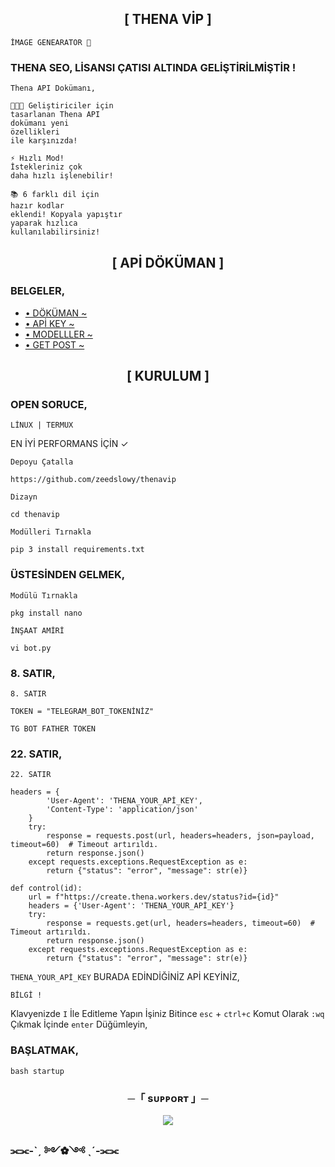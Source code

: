 <h2 align="center">[ THENA VİP ]</h2>

`İMAGE GENEARATOR 🌆`

### THENA SEO, LİSANSI ÇATISI ALTINDA GELİŞTİRİLMİŞTİR !
```
Thena API Dokümanı,

👩🏻‍💻 Geliştiriciler için
tasarlanan Thena API
dokümanı yeni
özellikleri
ile karşınızda!

⚡ Hızlı Mod!
İstekleriniz çok
daha hızlı işlenebilir!

📚 6 farklı dil için
hazır kodlar
eklendi! Kopyala yapıştır
yaparak hızlıca
kullanılabilirsiniz!
```

<h2 align="center">[ APİ DÖKÜMAN ]</h2>

### BELGELER,

- [• DÖKÜMAN ~](https://thena.apidog.io/)
- [• APİ KEY ~](https://thena.apidog.io/create-api-key-754869m0)
- [• MODELLLER ~](https://thena.apidog.io/thena-models-754138m0)
- [• GET POST ~](https://thena.apidog.io/create-image-job-11915023e0)


<h2 align="center">[ KURULUM ]</h2>

### OPEN SORUCE,
`LİNUX | TERMUX` 

EN İYİ PERFORMANS İÇİN ✓

`Depoyu Çatalla`
```
https://github.com/zeedslowy/thenavip
```
`Dizayn`
```
cd thenavip
```
`Modülleri Tırnakla`
```
pip 3 install requirements.txt
```

### ÜSTESİNDEN GELMEK,
`Modülü Tırnakla`
```
pkg install nano
```
`İNŞAAT AMİRİ`
```
vi bot.py
```

### 8. SATIR,

`8. SATIR`
```
TOKEN = "TELEGRAM_BOT_TOKENİNİZ"

TG BOT FATHER TOKEN
```

### 22. SATIR,
`22. SATIR`
```
headers = {
        'User-Agent': 'THENA_YOUR_APİ_KEY',
        'Content-Type': 'application/json'
    }
    try:
        response = requests.post(url, headers=headers, json=payload, timeout=60)  # Timeout artırıldı.
        return response.json()
    except requests.exceptions.RequestException as e:
        return {"status": "error", "message": str(e)}

def control(id):
    url = f"https://create.thena.workers.dev/status?id={id}"
    headers = {'User-Agent': 'THENA_YOUR_APİ_KEY'}
    try:
        response = requests.get(url, headers=headers, timeout=60)  # Timeout artırıldı.
        return response.json()
    except requests.exceptions.RequestException as e:
        return {"status": "error", "message": str(e)}
```

`THENA_YOUR_APİ_KEY` BURADA EDİNDİĞİNİZ APİ KEYİNİZ,

`BİLGİ !`

Klavyenizde `I` İle Editleme Yapın İşiniz Bitince `esc` + `ctrl+c` Komut Olarak `:wq` Çıkmak İçinde `enter` Düğümleyin,

### BAŞLATMAK,
```
bash startup
```

<h3 align="center">
    ─「 sᴜᴩᴩᴏʀᴛ 」─
</h3>

<p align="center">
<a href="https://t.me/viosteam"><img src="https://img.shields.io/badge/-DESTEK%20Group-blue.svg?style=for-the-badge&logo=Telegram"></a>

### ⫘⫘-ˋˏ ༻✿༺ ˎˊ-⫘⫘
